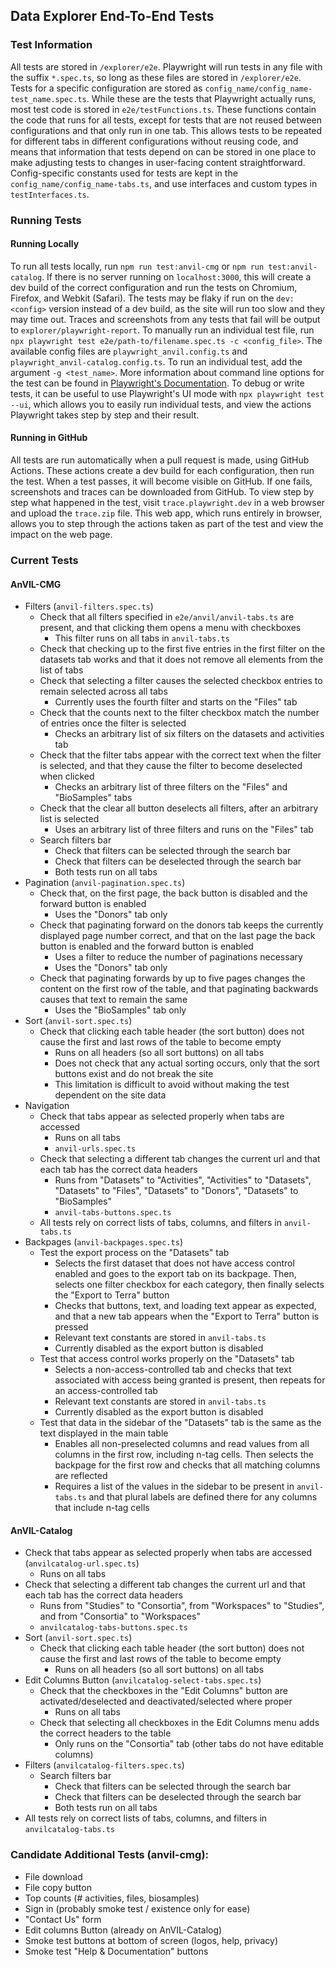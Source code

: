 ## Data Explorer End-To-End Tests

### Test Information

All tests are stored in `/explorer/e2e`. Playwright will run tests in any file with the suffix `*.spec.ts`, so long as these files are stored in `/explorer/e2e`.
Tests for a specific configuration are stored as `config_name/config_name-test_name.spec.ts`. While these are the tests
that Playwright actually runs, most test code is stored in `e2e/testFunctions.ts`. These functions contain the
code that runs for all tests, except for tests that are not reused between configurations and that only run in one tab. This allows tests to be repeated
for different tabs in different configurations without reusing code, and means that information that tests
depend on can be stored in one place to make adjusting tests to changes in user-facing content straightforward.
Config-specific constants used for tests are kept in the `config_name/config_name-tabs.ts`, and use interfaces and
custom types in `testInterfaces.ts`.

### Running Tests

#### Running Locally

To run all tests locally, run `npm run test:anvil-cmg` or `npm run test:anvil-catalog`. If there is no server running
on `localhost:3000`, this will create a dev build of the correct configuration and run the tests on Chromium, Firefox, and Webkit (Safari). The tests may be flaky
if run on the `dev:<config>` version instead of a dev build, as the site will run too slow and they may time out. Traces
and screenshots from any tests that fail will be output to `explorer/playwright-report`. To manually run an individual test file,
run `npx playwright test e2e/path-to/filename.spec.ts -c <config_file>`. The available config files are `playwright_anvil.config.ts`
and `playwright_anvil-catalog.config.ts`. To run an individual test, add the argument `-g <test_name>`. More information
about command line options for the test can be found in [Playwright's Documentation](https://playwright.dev/docs/test-cli).
To debug or write tests, it can be useful to use Playwright's UI mode with `npx playwright test --ui`, which allows you
to easily run individual tests, and view the actions Playwright takes step by step and their result.

#### Running in GitHub

All tests are run automatically when a pull request is made, using GitHub Actions. These actions create a dev build
for each configuration, then run the test. When a test passes, it will become visible on GitHub. If one fails, screenshots
and traces can be downloaded from GitHub. To view step by step what happened in the test, visit `trace.playwright.dev`
in a web browser and upload the `trace.zip` file. This web app, which runs entirely in browser, allows you to step
through the actions taken as part of the test and view the impact on the web page.

### Current Tests

#### AnVIL-CMG

- Filters (`anvil-filters.spec.ts`)
  - Check that all filters specified in `e2e/anvil/anvil-tabs.ts` are present, and that clicking them opens a menu with checkboxes
    - This filter runs on all tabs in `anvil-tabs.ts`
  - Check that checking up to the first five entries in the first filter on the datasets tab works and that it does not remove all elements from the list of tabs
  - Check that selecting a filter causes the selected checkbox entries to remain selected across all tabs
    - Currently uses the fourth filter and starts on the "Files" tab
  - Check that the counts next to the filter checkbox match the number of entries once the filter is selected
    - Checks an arbitrary list of six filters on the datasets and activities tab
  - Check that the filter tabs appear with the correct text when the filter is selected, and that they cause the filter to become deselected when clicked
    - Checks an arbitrary list of three filters on the "Files" and "BioSamples" tabs
  - Check that the clear all button deselects all filters, after an arbitrary list is selected
    - Uses an arbitrary list of three filters and runs on the "Files" tab
  - Search filters bar
    - Check that filters can be selected through the search bar
    - Check that filters can be deselected through the search bar
    - Both tests run on all tabs
- Pagination (`anvil-pagination.spec.ts`)
  - Check that, on the first page, the back button is disabled and the forward button is enabled
    - Uses the "Donors" tab only
  - Check that paginating forward on the donors tab keeps the currently displayed page number correct, and that on the last page the back button is enabled and the forward button is enabled
    - Uses a filter to reduce the number of paginations necessary
    - Uses the "Donors" tab only
  - Check that paginating forwards by up to five pages changes the content on the first row of the table, and that paginating backwards causes that text to remain the same
    - Uses the "BioSamples" tab only
- Sort (`anvil-sort.spec.ts`)
  - Check that clicking each table header (the sort button) does not cause the first and last rows of the table to become empty
    - Runs on all headers (so all sort buttons) on all tabs
    - Does not check that any actual sorting occurs, only that the sort buttons exist and do not break the site
    - This limitation is difficult to avoid without making the test dependent on the site data
- Navigation
  - Check that tabs appear as selected properly when tabs are accessed
    - Runs on all tabs
    - `anvil-urls.spec.ts`
  - Check that selecting a different tab changes the current url and that each tab has the correct data headers
    - Runs from "Datasets" to "Activities", "Activities" to "Datasets", "Datasets" to "Files", "Datasets" to "Donors", "Datasets" to "BioSamples"
    - `anvil-tabs-buttons.spec.ts`
  - All tests rely on correct lists of tabs, columns, and filters in `anvil-tabs.ts`
- Backpages (`anvil-backpages.spec.ts`)
  - Test the export process on the "Datasets" tab
    - Selects the first dataset that does not have access control enabled and goes to the export tab on its backpage. Then, selects one filter checkbox for each category, then finally selects the "Export to Terra" button
    - Checks that buttons, text, and loading text appear as expected, and that a new tab appears when the "Export to Terra" button is pressed
    - Relevant text constants are stored in `anvil-tabs.ts`
    - Currently disabled as the export button is disabled
  - Test that access control works properly on the "Datasets" tab
    - Selects a non-access-controlled tab and checks that text associated with access being granted is present, then repeats for an access-controlled tab
    - Relevant text constants are stored in `anvil-tabs.ts`
    - Currently disabled as the export button is disabled
  - Test that data in the sidebar of the "Datasets" tab is the same as the text displayed in the main table
    - Enables all non-preselected columns and read values from all columns in the first row, including n-tag cells. Then selects the backpage for the first row and checks that all matching columns are reflected
    - Requires a list of the values in the sidebar to be present in `anvil-tabs.ts` and that plural labels are defined there for any columns that include n-tag cells

#### AnVIL-Catalog

- Check that tabs appear as selected properly when tabs are accessed (`anvilcatalog-url.spec.ts`)
  - Runs on all tabs
- Check that selecting a different tab changes the current url and that each tab has the correct data headers
  - Runs from "Studies" to "Consortia", from "Workspaces" to "Studies", and from "Consortia" to "Workspaces"
  - `anvilcatalog-tabs-buttons.spec.ts`
- Sort (`anvil-sort.spec.ts`)
  - Check that clicking each table header (the sort button) does not cause the first and last rows of the table to become empty
    - Runs on all headers (so all sort buttons) on all tabs
- Edit Columns Button (`anvilcatalog-select-tabs.spec.ts`)
  - Check that the checkboxes in the "Edit Columns" button are activated/deselected and deactivated/selected where proper
    - Runs on all tabs
  - Check that selecting all checkboxes in the Edit Columns menu adds the correct headers to the table
    - Only runs on the "Consortia" tab (other tabs do not have editable columns)
- Filters (`anvilcatalog-filters.spec.ts`)
  - Search filters bar
    - Check that filters can be selected through the search bar
    - Check that filters can be deselected through the search bar
    - Both tests run on all tabs
- All tests rely on correct lists of tabs, columns, and filters in `anvilcatalog-tabs.ts`

### Candidate Additional Tests (anvil-cmg):

- File download
- File copy button
- Top counts (# activities, files, biosamples)
- Sign in (probably smoke test / existence only for ease)
- "Contact Us" form
- Edit columns Button (already on AnVIL-Catalog)
- Smoke test buttons at bottom of screen (logos, help, privacy)
- Smoke test "Help & Documentation" buttons
